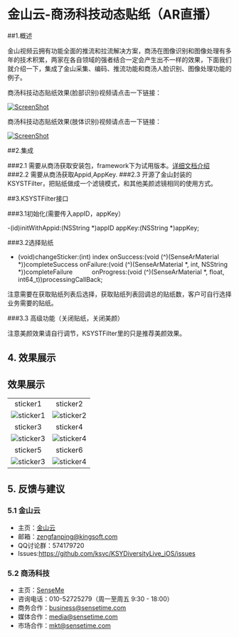 # 金山云-商汤科技动态贴纸（AR直播）

##1.概述

金山视频云拥有功能全面的推流和拉流解决方案，商汤在图像识别和图像处理有多年的技术积累，两家在各自领域的强者结合一定会产生出不一样的效果，下面我们就介绍一下，集成了金山采集、编码、推流功能和商汤人脸识别、图像处理功能的例子。

商汤科技动态贴纸效果(脸部识别)视频请点击一下链接：

[![ScreenShot](https://raw.githubusercontent.com/wiki/ksvc/KSYDiversityLive_iOS/images/st/st_bi.jpg)](http://www.bilibili.com/video/av7410986/)

商汤科技动态贴纸效果(肢体识别)视频请点击一下链接：

[![ScreenShot](https://raw.githubusercontent.com/wiki/ksvc/KSYDiversityLive_iOS/images/st/stbodyios_bilibili.jpg)](http://www.bilibili.com/video/av8063572/)


##2.集成

###2.1 需要从商汤获取安装包，framework下为试用版本。[详细文档介绍](https://ks3-cn-beijing.ksyun.com/ksy.vcloud.sdk/Ios/%E7%89%B9%E6%95%88%E8%B4%B4%E7%BA%B8%E8%AF%B4%E6%98%8E%E6%96%87%E6%A1%A3%20v3.2.2.pdf)
###2.2 需要从商汤获取Appid,AppKey.
###2.3 开源了金山封装的KSYSTFilter，把贴纸做成一个滤镜模式，和其他美颜滤镜相同的使用方式。

##3.KSYSTFilter接口

###3.1初始化(需要传入appID，appKey）

-(id)initWithAppid:(NSString *)appID
            appKey:(NSString *)appKey;

###3.2选择贴纸

- (void)changeSticker:(int) index
            onSuccess:(void (^)(SenseArMaterial *))completeSuccess
            onFailure:(void (^)(SenseArMaterial *, int, NSString *))completeFailure
           onProgress:(void (^)(SenseArMaterial *, float, int64_t))processingCallBack;

注意需要在获取贴纸列表后选择，获取贴纸列表回调总的贴纸数，客户可自行选择业务需要的贴纸。 

###3.3 高级功能（关闭贴纸，关闭美颜）

注意美颜效果请自行调节，KSYSTFilter里的只是推荐美颜效果。

## 4. 效果展示
## 效果展示
| | |
| :---: | :---:|
|sticker1| sticker2 |
|![sticker1](https://raw.githubusercontent.com/wiki/ksvc/KSYDiversityLive_iOS/images/fu/IMG_0245.PNG )| ![sticker2](https://raw.githubusercontent.com/wiki/ksvc/KSYDiversityLive_iOS/images/fu/IMG_0246.PNG )|
|sticker3| sticker4 |
|![sticker3](https://raw.githubusercontent.com/wiki/ksvc/KSYDiversityLive_iOS/images/fu/IMG_0247.PNG)| ![sticker4](https://raw.githubusercontent.com/wiki/ksvc/KSYDiversityLive_iOS/images/fu/IMG_0249.PNG)|
|sticker5| sticker6|
|![sticker3](https://raw.githubusercontent.com/wiki/ksvc/KSYDiversityLive_iOS/images/fu/IMG_0251.PNG)| ![sticker4](https://raw.githubusercontent.com/wiki/ksvc/KSYDiversityLive_iOS/images/fu/IMG_0252.PNG)|



## 5. 反馈与建议
### 5.1 金山云
* 主页：[金山云](http://www.ksyun.com/)
* 邮箱：<zengfanping@kingsoft.com>
* QQ讨论群：574179720
* Issues:https://github.com/ksvc/KSYDiversityLive_iOS/issues

### 5.2 商汤科技
* 主页：[SenseMe](http://www.sensetime.com/aboutUs/)
* 咨询电话：010-52725279（周一至周五 9:30 - 18:00）
* 商务合作：business@sensetime.com
* 媒体合作：media@sensetime.com
* 市场合作：mkt@sensetime.com


